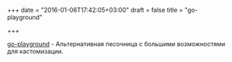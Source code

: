 +++
date = "2016-01-06T17:42:05+03:00"
draft = false
title = "go-playground"

+++

<p><a href="https://github.com/xiam/go-playground">go-playground</a>&nbsp;- Альтернативная песочница с большими возможностями для кастомизации.</p>

